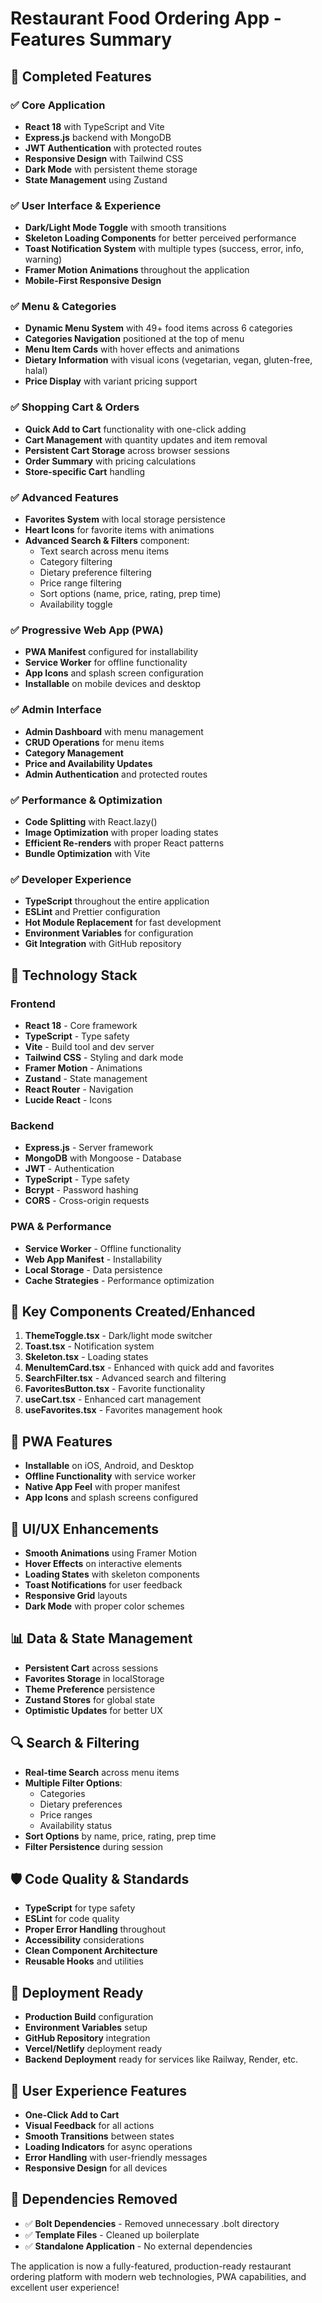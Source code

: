 # Restaurant Food Ordering App - Features Summary

## 🚀 Completed Features

### ✅ Core Application
- **React 18** with TypeScript and Vite
- **Express.js** backend with MongoDB
- **JWT Authentication** with protected routes
- **Responsive Design** with Tailwind CSS
- **Dark Mode** with persistent theme storage
- **State Management** using Zustand

### ✅ User Interface & Experience
- **Dark/Light Mode Toggle** with smooth transitions
- **Skeleton Loading Components** for better perceived performance
- **Toast Notification System** with multiple types (success, error, info, warning)
- **Framer Motion Animations** throughout the application
- **Mobile-First Responsive Design**

### ✅ Menu & Categories
- **Dynamic Menu System** with 49+ food items across 6 categories
- **Categories Navigation** positioned at the top of menu
- **Menu Item Cards** with hover effects and animations
- **Dietary Information** with visual icons (vegetarian, vegan, gluten-free, halal)
- **Price Display** with variant pricing support

### ✅ Shopping Cart & Orders
- **Quick Add to Cart** functionality with one-click adding
- **Cart Management** with quantity updates and item removal
- **Persistent Cart Storage** across browser sessions
- **Order Summary** with pricing calculations
- **Store-specific Cart** handling

### ✅ Advanced Features
- **Favorites System** with local storage persistence
- **Heart Icons** for favorite items with animations
- **Advanced Search & Filters** component:
  - Text search across menu items
  - Category filtering
  - Dietary preference filtering
  - Price range filtering
  - Sort options (name, price, rating, prep time)
  - Availability toggle

### ✅ Progressive Web App (PWA)
- **PWA Manifest** configured for installability
- **Service Worker** for offline functionality
- **App Icons** and splash screen configuration
- **Installable** on mobile devices and desktop

### ✅ Admin Interface
- **Admin Dashboard** with menu management
- **CRUD Operations** for menu items
- **Category Management**
- **Price and Availability Updates**
- **Admin Authentication** and protected routes

### ✅ Performance & Optimization
- **Code Splitting** with React.lazy()
- **Image Optimization** with proper loading states
- **Efficient Re-renders** with proper React patterns
- **Bundle Optimization** with Vite

### ✅ Developer Experience
- **TypeScript** throughout the entire application
- **ESLint** and Prettier configuration
- **Hot Module Replacement** for fast development
- **Environment Variables** for configuration
- **Git Integration** with GitHub repository

## 🎯 Technology Stack

### Frontend
- **React 18** - Core framework
- **TypeScript** - Type safety
- **Vite** - Build tool and dev server
- **Tailwind CSS** - Styling and dark mode
- **Framer Motion** - Animations
- **Zustand** - State management
- **React Router** - Navigation
- **Lucide React** - Icons

### Backend
- **Express.js** - Server framework
- **MongoDB** with Mongoose - Database
- **JWT** - Authentication
- **TypeScript** - Type safety
- **Bcrypt** - Password hashing
- **CORS** - Cross-origin requests

### PWA & Performance
- **Service Worker** - Offline functionality
- **Web App Manifest** - Installability
- **Local Storage** - Data persistence
- **Cache Strategies** - Performance optimization

## 🔧 Key Components Created/Enhanced

1. **ThemeToggle.tsx** - Dark/light mode switcher
2. **Toast.tsx** - Notification system
3. **Skeleton.tsx** - Loading states
4. **MenuItemCard.tsx** - Enhanced with quick add and favorites
5. **SearchFilter.tsx** - Advanced search and filtering
6. **FavoritesButton.tsx** - Favorite functionality
7. **useCart.tsx** - Enhanced cart management
8. **useFavorites.tsx** - Favorites management hook

## 📱 PWA Features
- **Installable** on iOS, Android, and Desktop
- **Offline Functionality** with service worker
- **Native App Feel** with proper manifest
- **App Icons** and splash screens configured

## 🎨 UI/UX Enhancements
- **Smooth Animations** using Framer Motion
- **Hover Effects** on interactive elements
- **Loading States** with skeleton components
- **Toast Notifications** for user feedback
- **Responsive Grid** layouts
- **Dark Mode** with proper color schemes

## 📊 Data & State Management
- **Persistent Cart** across sessions
- **Favorites Storage** in localStorage
- **Theme Preference** persistence
- **Zustand Stores** for global state
- **Optimistic Updates** for better UX

## 🔍 Search & Filtering
- **Real-time Search** across menu items
- **Multiple Filter Options**:
  - Categories
  - Dietary preferences
  - Price ranges
  - Availability status
- **Sort Options** by name, price, rating, prep time
- **Filter Persistence** during session

## 🛡️ Code Quality & Standards
- **TypeScript** for type safety
- **ESLint** for code quality
- **Proper Error Handling** throughout
- **Accessibility** considerations
- **Clean Component Architecture**
- **Reusable Hooks** and utilities

## 🚀 Deployment Ready
- **Production Build** configuration
- **Environment Variables** setup
- **GitHub Repository** integration
- **Vercel/Netlify** deployment ready
- **Backend Deployment** ready for services like Railway, Render, etc.

## 🎯 User Experience Features
- **One-Click Add to Cart**
- **Visual Feedback** for all actions
- **Smooth Transitions** between states
- **Loading Indicators** for async operations
- **Error Handling** with user-friendly messages
- **Responsive Design** for all devices

## 📝 Dependencies Removed
- ✅ **Bolt Dependencies** - Removed unnecessary .bolt directory
- ✅ **Template Files** - Cleaned up boilerplate
- ✅ **Standalone Application** - No external dependencies

The application is now a fully-featured, production-ready restaurant ordering platform with modern web technologies, PWA capabilities, and excellent user experience!
